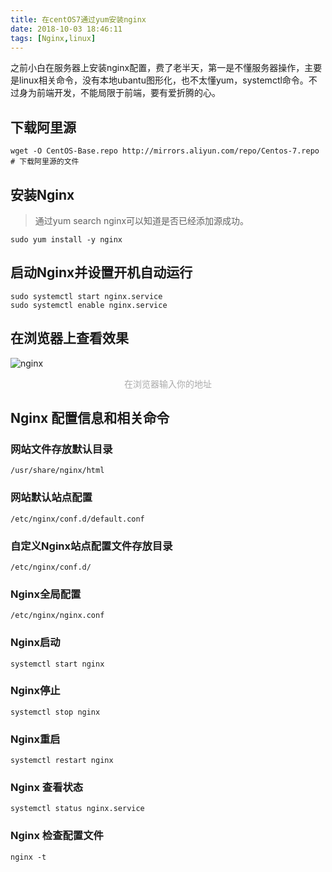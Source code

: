 ```yaml
---
title: 在centOS7通过yum安装nginx
date: 2018-10-03 18:46:11
tags: [Nginx,linux]
---
```

之前小白在服务器上安装nginx配置，费了老半天，第一是不懂服务器操作，主要是linux相关命令，没有本地ubantu图形化，也不太懂yum，systemctl命令。不过身为前端开发，不能局限于前端，要有爱折腾的心。
## 下载阿里源
```
wget -O CentOS-Base.repo http://mirrors.aliyun.com/repo/Centos-7.repo	# 下载阿里源的文件
```

## 安装Nginx
> 通过yum search nginx可以知道是否已经添加源成功。
```
sudo yum install -y nginx
```

## 启动Nginx并设置开机自动运行
```
sudo systemctl start nginx.service
sudo systemctl enable nginx.service
```
## 在浏览器上查看效果

![nginx](http://pic.davontt.com/picGo/website.png)
<center style="color:#AAAAAA">在浏览器输入你的地址</center>

## Nginx 配置信息和相关命令

### 网站文件存放默认目录
```
/usr/share/nginx/html
```

### 网站默认站点配置
```
/etc/nginx/conf.d/default.conf
```

### 自定义Nginx站点配置文件存放目录
```
/etc/nginx/conf.d/
```

### Nginx全局配置
```
/etc/nginx/nginx.conf
```

### Nginx启动
```
systemctl start nginx
```

### Nginx停止
```
systemctl stop nginx
```

### Nginx重启
```
systemctl restart nginx
```

### Nginx 查看状态
```
systemctl status nginx.service
```

### Nginx 检查配置文件
```
nginx -t
```

